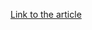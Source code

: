 [Link to the article](http://www.clearskysec.com/wp-content/uploads/2016/06/Operation-DustySky2_-6.2016_TLP_White.pdf)
